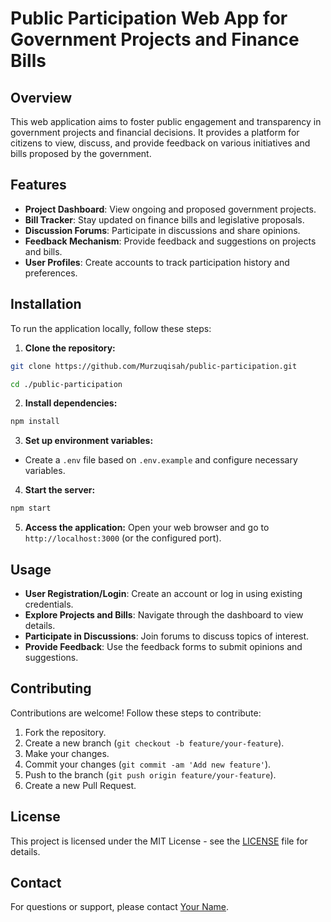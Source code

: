 # Public Participation Web App for Government Projects and Finance Bills

## Overview

This web application aims to foster public engagement and transparency in government projects and financial decisions. It provides a platform for citizens to view, discuss, and provide feedback on various initiatives and bills proposed by the government.

## Features

- **Project Dashboard**: View ongoing and proposed government projects.
- **Bill Tracker**: Stay updated on finance bills and legislative proposals.
- **Discussion Forums**: Participate in discussions and share opinions.
- **Feedback Mechanism**: Provide feedback and suggestions on projects and bills.
- **User Profiles**: Create accounts to track participation history and preferences.

## Installation

To run the application locally, follow these steps:

1. **Clone the repository:**

```bash
git clone https://github.com/Murzuqisah/public-participation.git

cd ./public-participation
```

2. **Install dependencies:**

```bash
npm install
```

3. **Set up environment variables:**

- Create a `.env` file based on `.env.example` and configure necessary variables.

4. **Start the server:**

```bash
npm start
```

5. **Access the application:**
Open your web browser and go to `http://localhost:3000` (or the configured port).

## Usage

- **User Registration/Login**: Create an account or log in using existing credentials.
- **Explore Projects and Bills**: Navigate through the dashboard to view details.
- **Participate in Discussions**: Join forums to discuss topics of interest.
- **Provide Feedback**: Use the feedback forms to submit opinions and suggestions.

## Contributing

Contributions are welcome! Follow these steps to contribute:

1. Fork the repository.
2. Create a new branch (`git checkout -b feature/your-feature`).
3. Make your changes.
4. Commit your changes (`git commit -am 'Add new feature'`).
5. Push to the branch (`git push origin feature/your-feature`).
6. Create a new Pull Request.

## License

This project is licensed under the MIT License - see the [LICENSE](LICENSE) file for details.

## Contact

For questions or support, please contact [Your Name](mailto:contact@support.com).
